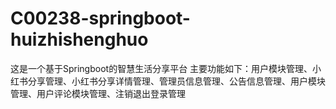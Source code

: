 # C00238-springboot-huizhishenghuo
这是一个基于Springboot的智慧生活分享平台 主要功能如下：用户模块管理、小红书分享管理、小红书分享详情管理、管理员信息管理、公告信息管理、用户模块管理、用户评论模块管理、注销退出登录管理

